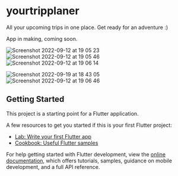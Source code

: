 # yourtripplaner

All your upcoming trips in one place. Get ready for an adventure :)

App in making, coming soon. 


![Screenshot 2022-09-12 at 19 05 23](https://user-images.githubusercontent.com/101131441/190230866-64dd5c53-4f11-42a5-ab64-ba791147c19e.png)
![Screenshot 2022-09-12 at 19 05 46](https://user-images.githubusercontent.com/101131441/190230966-174e3b29-6916-4113-bf48-a1d468a6a796.png)
![Screenshot 2022-09-12 at 19 06 14](https://user-images.githubusercontent.com/101131441/191331288-a72a25df-f1cb-4ac6-b34f-bd29c5550427.png)


![Screenshot 2022-09-19 at 18 43 05](https://user-images.githubusercontent.com/101131441/191330991-6c1de860-9e50-41ac-8cd4-1471ed6fc217.png)
![Screenshot 2022-09-12 at 19 06 46](https://user-images.githubusercontent.com/101131441/190231007-efb4527a-19fb-4e74-affa-a82b74e4fdbd.png)


## Getting Started

This project is a starting point for a Flutter application.

A few resources to get you started if this is your first Flutter project:

- [Lab: Write your first Flutter app](https://docs.flutter.dev/get-started/codelab)
- [Cookbook: Useful Flutter samples](https://docs.flutter.dev/cookbook)

For help getting started with Flutter development, view the
[online documentation](https://docs.flutter.dev/), which offers tutorials,
samples, guidance on mobile development, and a full API reference.
